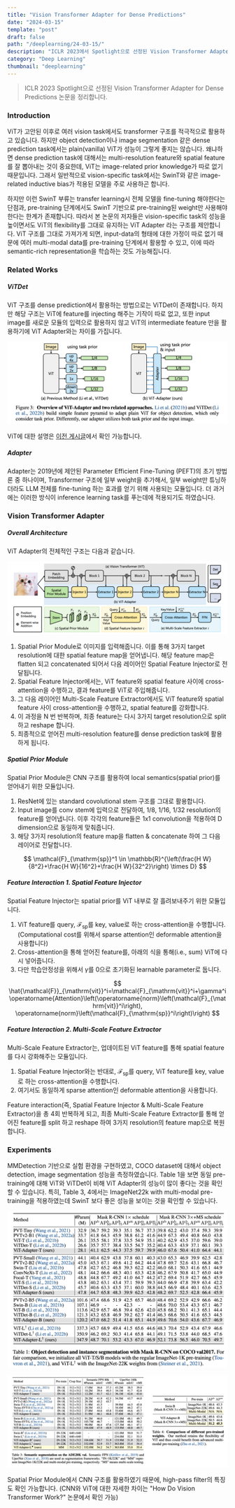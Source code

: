 ```yaml
---
title: "Vision Transformer Adapter for Dense Predictions"
date: "2024-03-15"
template: "post"
draft: false
path: "/deeplearning/24-03-15/"
description: "ICLR 2023에서 Spotlight으로 선정된 Vision Transformer Adapter for Dense Predictions 논문을 정리합니다. ViT가 고안된 이후로 여러 vision task에서도 transformer 구조를 적극적으로 활용하고 있습니다. 하지만 object detection이나 image segmentation..."
category: "Deep Learning"
thumbnail: "deeplearning"
---
```


> ICLR 2023 Spotlight으로 선정된 Vision Transformer Adapter for Dense Predictions 논문을 정리합니다.

### Introduction

ViT가 고안된 이후로 여러 vision task에서도 transformer 구조를 적극적으로 활용하고 있습니다. 하지만 object detection이나 image segmentation 같은 dense prediction task에서는 plain(vanilla) ViT가 성능이 그렇게 좋지는 않습니다. 왜냐하면 dense prediction task에 대해서는 multi-resolution feature와 spatial feature를 잘 뽑아내는 것이 중요한데, ViT는 image-related prior knowledge가 따로 없기 때문입니다. 그래서 일반적으로 vision-specific task에서는 SwinT와 같은 image-related inductive bias가 적용된 모델을 주로 사용하곤 합니다.

하지만 이런 SwinT 부류는 transfer learning시 전체 모델을 fine-tuning 해야한다는 단점과, pre-training 단계에서도 SwinT 기반으로 pre-training된 weight만 사용해야 한다는 한계가 존재합니다. 따라서 본 논문의 저자들은 vision-specific task의 성능을 높이면서도 ViT의 flexibility를 그대로 유지하는 ViT Adapter 라는 구조를 제안합니다. ViT 구조를 그대로 가져가게 되면, input-data의 형태에 대한 가정이 따로 없기 때문에 여러 multi-modal data를 pre-training 단계에서 활용할 수 있고, 이에 따라 semantic-rich representation을 학습하는 것도 가능해집니다. 

### Related Works

##### ViTDet

ViT 구조를 dense prediction에서 활용하는 방법으로는 ViTDet이 존재합니다. 하지만 해당 구조는 ViT에 feature를 injecting 해주는 기작이 따로 없고, 또한 input image를 새로운 모듈의 입력으로 활용하지 않고 ViT의 intermediate feature 만을 활용하기에 ViT Adapter와는 차이를 가집니다. 

![img](../img/24-03-16-1.png)

ViT에 대한 설명은 [이전 게시글](https://yuhodots.github.io/deeplearning/23-05-27/)에서 확인 가능합니다.

##### Adapter

Adapter는 2019년에 제안된 Parameter Efficient Fine-Tuning (PEFT)의 초기 방법론 중 하나이며, Transformer 구조에 일부 weight을 추가해서, 일부 weight만 튜닝하더라도 LLM 전체를 fine-tuning 하는 효과를 얻기 위해 사용되는 모듈입니다. 더 과거에는 이러한 방식이 inference learning task를 푸는데에 적용되기도 하였습니다.

### Vision Transformer Adapter

##### Overall Architecture

ViT Adapter의 전체적인 구조는 다음과 같습니다.

![img](../img/24-03-16-2.png)

1. Spatial Prior Module로 이미지를 입력해줍니다. 이를 통해 3가지 target resolution에 대한 spatial feature map을 얻어냅니다. 해당 feature map은 flatten 되고 concatenated 되어서 다음 레이어인 Spatial Feature Injector로 전달됩니다.
2. Spatial Feature Injector에서는, ViT feature와 spatial feature 사이에 cross-attention을 수행하고, 결과 feature를 ViT로 주입해줍니다.
3. 그 다음 레이어인 Multi-Scale Feature Extractor에서도 ViT feature와 spatial feature 사이 cross-attention을 수행하고, spatial feature를 강화합니다.
4. 이 과정을 N 번 반복하며, 최종 feature는 다시 3가지 target resolution으로 split 하고 reshape 합니다.
5. 최종적으로 얻어진 multi-resolution feature를 dense prediction task에 활용하게 됩니다.

##### Spatial Prior Module

Spatial Prior Module은 CNN 구조를 활용하여 local semantics(spatial prior)를 얻어내기 위한 모듈입니다. 

1. ResNet에 있는 standard covolutional stem 구조를 그대로 활용합니다.
2. Input image를 conv stem에 입력으로 전달하여, 1/8, 1/16, 1/32 resolution의 feature를 얻어냅니다. 이후 각각의 feature들은 1x1 convolution을 적용하여 D dimension으로 동일하게 맞춰줍니다.
3. 해당 3가지 resolution의 feature map을 flatten & concatenate 하여 그 다음 레이어로 전달합니다.

$$
\mathcal{F}_{\mathrm{sp}}^1 \in \mathbb{R}^{\left(\frac{H W}{8^2}+\frac{H W}{16^2}+\frac{H W}{32^2}\right) \times D}
$$

##### Feature Interaction 1. Spatial Feature Injector

Spatial Feature Injector는 spatial prior를 ViT 내부로 잘 흘려보내주기 위한 모듈입니다.

1. ViT feature를 query, $\mathcal{F}_{\mathrm{sp}}$를 key, value로 하는 cross-attention을 수행합니다. (Computational cost를 위해서 sparse attention인 deformable attention을 사용합니다)
2. Cross-attention을 통해 얻어진 feature를, 아래의 식을 통해(i.e., sum) ViT에 다시 넣어줍니다.
3. 다만 학습안정성을 위해서 $\gamma$​​를 0으로 초기화된 learnable parameter로 둡니다.

$$
\hat{\mathcal{F}}_{\mathrm{vit}}^i=\mathcal{F}_{\mathrm{vit}}^i+\gamma^i \operatorname{Attention}\left(\operatorname{norm}\left(\mathcal{F}_{\mathrm{vit}}^i\right), \operatorname{norm}\left(\mathcal{F}_{\mathrm{sp}}^i\right)\right)
$$

##### Feature Interaction 2. Multi-Scale Feature Extractor

Multi-Scale Feature Extractor는, 업데이트된 ViT feature를 통해 spatial feature를 다시 강화해주는 모듈입니다.

1. Spatial Feature Injector와는 반대로, $\mathcal{F}_{\mathrm{sp}}$를 query, ViT feature를 key, value로 하는 cross-attention을 수행합니다. 
2. 여기서도 동일하게 sparse attention인 deformable attention을 사용합니다.

Feature interaction(즉, Spatial Feature Injector & Multi-Scale Feature Extractor)을 총 4회 반복하게 되고, 최종 Multi-Scale Feature Extractor를 통해 얻어진 feature를 split 하고 reshape 하여 3가지 resolution의 feature map으로 복원합니다.

### Experiments

MMDetection 기반으로 실험 환경을 구현하였고, COCO dataset에 대해서 object detection, image segmentation 성능을 측정하였습니다. Table 1을 보면 동일 pre-training에 대해 ViT와 ViTDet이 비해 ViT Adapter의 성능이 많이 좋다는 것을 확인할 수 있습니다. 특히, Table 3, 4에서는 ImageNet22k with multi-modal pre-training을 적용하였는데 SwinT 보다 좋은 성능을 보이는 것을 확인할 수 있습니다. 

![img](../img/24-03-16-3.png)

![img](../img/24-03-16-4.png)

Spatial Prior Module에서 CNN 구조를 활용하였기 때문에, high-pass filter의 특징도 확인 가능합니다. (CNN와 ViT에 대한 자세한 차이는 "How Do Vision Transformer Work?" 논문에서 확인 가능)

